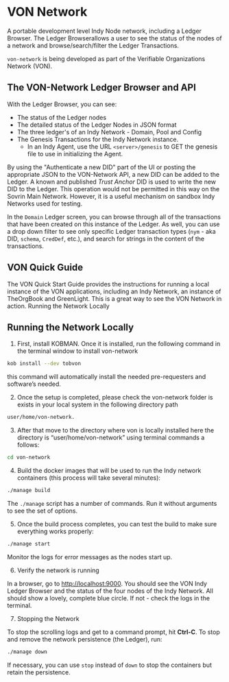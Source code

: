 # VON Network

A portable development level Indy Node network, including a Ledger Browser. The Ledger Browserallows a user to see the status of the nodes of a network and browse/search/filter the Ledger Transactions.

`von-network` is being developed as part of the Verifiable Organizations Network (VON).


## The VON-Network Ledger Browser and API

With the Ledger Browser, you can see:

- The status of the Ledger nodes
- The detailed status of the Ledger Nodes in JSON format
- The three ledger's of an Indy Network - Domain, Pool and Config
- The Genesis Transactions for the Indy Network instance.
  - In an Indy Agent, use the URL `<server>/genesis` to GET the genesis file to use in initializing the Agent.

By using the "Authenticate a new DID" part of the UI or posting the appropriate JSON to the VON-Network API, a new DID can be added to the Ledger. A known and published *Trust Anchor* DID is used to write the new DID to the Ledger.  This operation would not be permitted in this way on the Sovrin Main Network. However, it is a useful mechanism on sandbox Indy Networks used for testing.

In the `Domain` Ledger screen, you can browse through all of the transactions that have been created on this instance of the Ledger.  As well, you can use a drop down filter to see only specific Ledger transaction types (`nym` - aka DID, `schema`, `CredDef`, etc.), and search for strings in the content of the transactions.

## VON Quick Guide

The VON Quick Start Guide provides the instructions for running a local instance of the VON applications, including an Indy Network, an instance of TheOrgBook and GreenLight. This is a great way to see the VON Network in action.
Running the Network Locally

## Running the Network Locally

1. First, install KOBMAN. Once it is installed, run the following command in the terminal window to install von-network 
```bash
kob install --dev tobvon
```
this command will automatically install the needed pre-requesters and software’s needed. 

2. Once the setup is completed, please check the von-network folder is exists in your local system in the following directory path 

```bash
user/home/von-network.
```

3. After that move to the directory where von is locally installed here the directory is “user/home/von-network” using terminal commands a follows:

```bash
cd von-network
```

4. Build the docker images that will be used to run the Indy network containers (this process will take several minutes):

```bash
./manage build
```

The `./manage` script has a number of commands. Run it without arguments to see the set of options.

5. Once the build process completes, you can test the build to make sure everything works properly:

```bash
./manage start
```

Monitor the logs for error messages as the nodes start up.

6. Verify the network is running

In a browser, go to [http://localhost:9000](http://localhost:9000). You should see the VON Indy Ledger Browser and the status of the four nodes of the Indy Network. All should show a lovely, complete blue circle. If not - check the logs in the terminal.

7. Stopping the Network

To stop the scrolling logs and get to a command prompt, hit **Ctrl-C**.  To stop and remove the network persistence (the Ledger), run:

```bash
./manage down
```

If necessary, you can use `stop` instead of `down` to stop the containers but retain the persistence.

